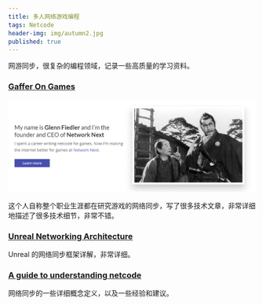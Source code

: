 ```yaml
---
title: 多人网络游戏编程
tags: Netcode
header-img: img/autumn2.jpg
published: true
---
```


网游同步，很复杂的编程领域，记录一些高质量的学习资料。

### [Gaffer On Games](https://gafferongames.com/)

![](/post_img/glenn_fiedler.gif)

这个人自称整个职业生涯都在研究游戏的网络同步，写了很多技术文章，非常详细地描述了很多技术细节，非常不错。


### [Unreal Networking Architecture](https://docs.unrealengine.com/udk/Three/NetworkingOverview.html)

Unreal 的网络同步框架详解，非常详细。


### [A guide to understanding netcode](https://www.gamereplays.org/overwatch/portals.php?show=page&name=overwatch-a-guide-to-understanding-netcode)

网络同步的一些详细概念定义，以及一些经验和建议。
